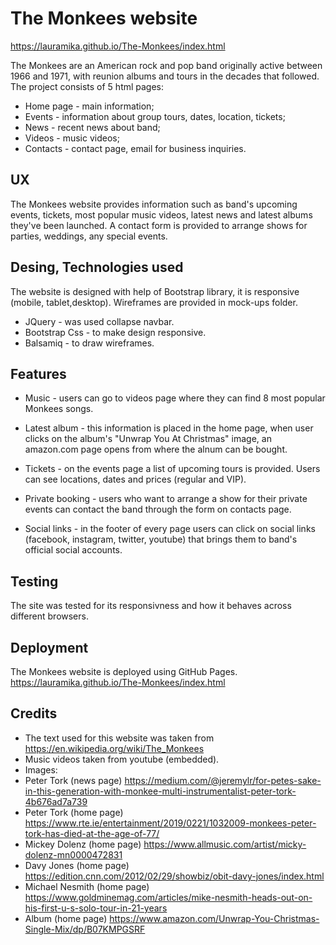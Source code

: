 # The Monkees website

https://lauramika.github.io/The-Monkees/index.html  

The Monkees are an American rock and pop band originally active between
1966 and 1971, with reunion albums and tours in the decades that followed. 
The project consists of 5 html pages:
* Home page - main information;
* Events - information about group tours, dates, location, tickets;
* News - recent news about band;
* Videos - music videos;
* Contacts - contact page, email for business inquiries.

## UX

The Monkees website provides information such as band's
 upcoming events, tickets, most popular music videos, latest 
 news and latest albums they've been launched.
A contact form is provided to arrange shows for parties, 
weddings, any special events. 

## Desing, Technologies used

The website is designed with help of Bootstrap library, it
is responsive (mobile, tablet,desktop). Wireframes are provided 
in mock-ups folder. 
* JQuery - was used collapse navbar.
* Bootstrap Css - to make design responsive.
* Balsamiq - to draw wireframes.
 
## Features

* Music - users can go to videos page where they can 
find 8 most popular Monkees songs.

* Latest album - this information is placed in the home page, when user clicks on
 the album's "Unwrap You At Christmas" image,  an amazon.com page opens from where the alnum can be bought.

* Tickets - on the events page a list of upcoming tours
 is provided. Users can see locations, dates and prices (regular and VIP).

* Private booking - users who want to arrange a show for their private events can 
 contact the band through the form on contacts page.

* Social links - in the footer of every page users can click on 
 social links (facebook, instagram, twitter, youtube) that brings them 
to band's official social accounts.

## Testing

The site was tested for its responsivness and how it behaves 
across different browsers.
## Deployment

The Monkees website is deployed using GitHub Pages.
https://lauramika.github.io/The-Monkees/index.html

## Credits

* The text used for this website was taken from 
https://en.wikipedia.org/wiki/The_Monkees
* Music videos taken from youtube (embedded).
* Images: 
* Peter Tork (news page) https://medium.com/@jeremylr/for-petes-sake-in-this-generation-with-monkee-multi-instrumentalist-peter-tork-4b676ad7a739
* Peter Tork (home page) https://www.rte.ie/entertainment/2019/0221/1032009-monkees-peter-tork-has-died-at-the-age-of-77/
* Mickey Dolenz (home page) https://www.allmusic.com/artist/micky-dolenz-mn0000472831
* Davy Jones (home page) https://edition.cnn.com/2012/02/29/showbiz/obit-davy-jones/index.html
* Michael Nesmith (home page) https://www.goldminemag.com/articles/mike-nesmith-heads-out-on-his-first-u-s-solo-tour-in-21-years
* Album (home page) https://www.amazon.com/Unwrap-You-Christmas-Single-Mix/dp/B07KMPGSRF

